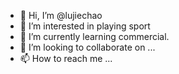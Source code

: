 - 👋 Hi, I’m @lujiechao
- 👀 I’m interested in playing sport
- 🌱 I’m currently learning commercial.
- 💞️ I’m looking to collaborate on ...
- 📫 How to reach me ...

<!---
lujiechao/lujiechao is a ✨ special ✨ repository because its `README.md` (this file) appears on your GitHub profile.
You can click the Preview link to take a look at your changes.
--->
